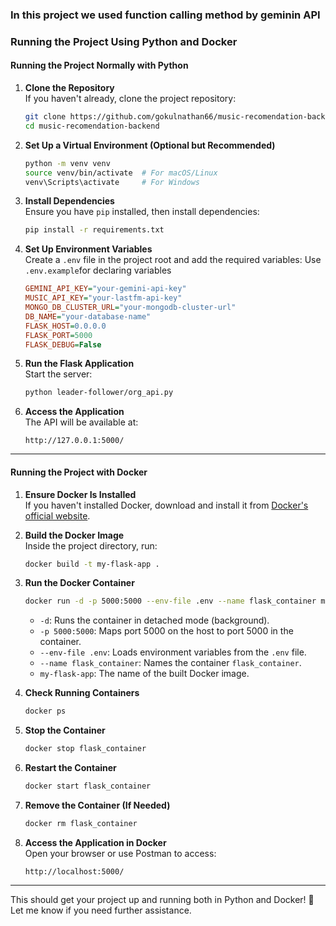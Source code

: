 ### In this project we used function calling method by geminin API
### Running the Project Using Python and Docker

#### **Running the Project Normally with Python**
1. **Clone the Repository**  
   If you haven't already, clone the project repository:
   ```sh
   git clone https://github.com/gokulnathan66/music-recomendation-backend.git
   cd music-recomendation-backend
   ```

2. **Set Up a Virtual Environment (Optional but Recommended)**
   ```sh
   python -m venv venv
   source venv/bin/activate  # For macOS/Linux
   venv\Scripts\activate     # For Windows
   ```

3. **Install Dependencies**  
   Ensure you have `pip` installed, then install dependencies:
   ```sh
   pip install -r requirements.txt
   ```

4. **Set Up Environment Variables**  
   Create a `.env` file in the project root and add the required variables:
   Use `.env.example`for declaring variables
   ```ini
   GEMINI_API_KEY="your-gemini-api-key"
   MUSIC_API_KEY="your-lastfm-api-key"
   MONGO_DB_CLUSTER_URL="your-mongodb-cluster-url"
   DB_NAME="your-database-name"
   FLASK_HOST=0.0.0.0
   FLASK_PORT=5000
   FLASK_DEBUG=False
   ```

5. **Run the Flask Application**  
   Start the server:
   ```sh
   python leader-follower/org_api.py
   ```

6. **Access the Application**  
   The API will be available at:  
   ```
   http://127.0.0.1:5000/
   ```

---

#### **Running the Project with Docker**
1. **Ensure Docker Is Installed**  
   If you haven't installed Docker, download and install it from [Docker's official website](https://www.docker.com/get-started/).

2. **Build the Docker Image**  
   Inside the project directory, run:
   ```sh
   docker build -t my-flask-app .
   ```

3. **Run the Docker Container**  
   ```sh
   docker run -d -p 5000:5000 --env-file .env --name flask_container my-flask-app
   ```
   - `-d`: Runs the container in detached mode (background).
   - `-p 5000:5000`: Maps port 5000 on the host to port 5000 in the container.
   - `--env-file .env`: Loads environment variables from the `.env` file.
   - `--name flask_container`: Names the container `flask_container`.
   - `my-flask-app`: The name of the built Docker image.

4. **Check Running Containers**  
   ```sh
   docker ps
   ```

5. **Stop the Container**  
   ```sh
   docker stop flask_container
   ```

6. **Restart the Container**  
   ```sh
   docker start flask_container
   ```

7. **Remove the Container (If Needed)**  
   ```sh
   docker rm flask_container
   ```

8. **Access the Application in Docker**  
   Open your browser or use Postman to access:  
   ```
   http://localhost:5000/
   ```

---

This should get your project up and running both in Python and Docker! 🚀 Let me know if you need further assistance.